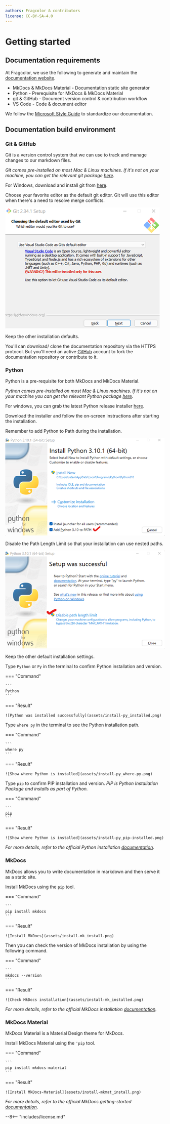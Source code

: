 ```yaml
---
authors: Fragcolor & contributors
license: CC-BY-SA-4.0
---
```


# Getting started

## Documentation requirements

At Fragcolor, we use the following to generate and maintain the [documentation website](https://docs.fragcolor.xyz/).

- MkDocs & MkDocs Material - Documentation static site generator
- Python - Prerequisite for MkDocs & MkDocs Material
- git & GitHub - Document version control & contribution workflow
- VS Code - Code & document editor

We follow the [Microsoft Style Guide](https://docs.microsoft.com/en-us/style-guide/welcome/) to standardize our documentation.

## Documentation build environment

### Git & GitHub

Git is a version control system that we can use to track and manage changes to our markdown files.

*Git comes pre-installed on most Mac & Linux machines. If it's not on your machine, you can get the relevant git package [here](https://git-scm.com/download).*

For Windows, download and install git from [here](https://git-scm.com/download/win).

Choose your favorite editor as the default git editor. Git will use this editor when there's a need to resolve merge conflicts.

![Choose default git Editor](assets/install-git_default-editor.png)

Keep the other installation defaults.

You'll can download/ clone the documentation repository via the HTTPS protocol. But you'll need an active [GitHub](https://github.com/) account to fork the documentation repository or contribute to it.

### Python

Python is a pre-requisite for both MkDocs and MkDocs Material.

*Python comes pre-installed on most Mac & Linux machines. If it's not on your machine you can get the relevant Python package [here](https://www.python.org/downloads/).*

For windows, you can grab the latest Python release installer [here](https://www.python.org/downloads/windows/").

Download the installer and follow the on-screen instructions after starting the installation. 

Remember to add Python to Path during the installation.

![Add Python to PATH](assets/install-py_add-to-path.png)

Disable the Path Length Limit so that your installation can use nested paths.

![Disable path length limit](assets/install-py_disable-pll.png)

Keep the other default installation settings.

Type `Python` or `Py` in the terminal to confirm Python installation and version.

=== "Command"

    ```
    Python
    ```

=== "Result"

    ![Python was installed successfully](assets/install-py_installed.png)

Type `where py` in the terminal to see the Python installation path.

=== "Command"

    ```
    where py
    ```

=== "Result"

    ![Show where Python is installed](assets/install-py_where-py.png)

Type `pip` to confirm PIP installation and version.
*PIP is Python Installation Package and installs as part of Python.*

=== "Command"

    ```
    pip
    ```

=== "Result"

    ![Show where Python is installed](assets/install-py_pip-installed.png)

*For more details, refer to the official Python installation [documentation](https://docs.python.org/3/using/windows.html#installation-steps).*

### MkDocs

MkDocs allows you to write documentation in markdown and then serve it as a static site. 

Install MkDocs using the `pip` tool.

=== "Command"

    ```
    pip install mkdocs
    ```

=== "Result"

    ![Install MkDocs](assets/install-mk_install.png)

Then you can check the version of MkDocs installation by using the following command.

=== "Command"

    ```
    mkdocs --version
    ```

=== "Result"

    ![Check MkDocs installation](assets/install-mk_installed.png)

*For more details, refer to the official MkDocs installation [documentation](https://www.mkdocs.org/user-guide/installation/#installing-mkdocs).*

### MkDocs Material

MkDocs Material is a Material Design theme for MkDocs.

Install MkDocs Material using the `'pip` tool.

=== "Command"

    ```
    pip install mkdocs-material
    ```

=== "Result"

    ![Install MkDocs-Material](assets/install-mkmat_install.png)

*For more details, refer to the official MkDocs getting-started [documentation](https://squidfunk.github.io/mkdocs-material/getting-started/).*


--8<-- "includes/license.md"
